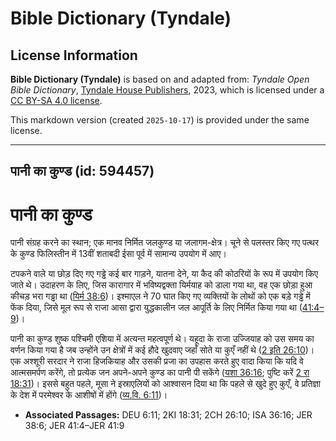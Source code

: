 # Bible Dictionary (Tyndale)

## License Information

**Bible Dictionary (Tyndale)** is based on and adapted from: _Tyndale Open Bible Dictionary_, [Tyndale House Publishers](https://tyndaleopenresources.com/), 2023, which is licensed under a [CC BY-SA 4.0 license](https://creativecommons.org/licenses/by-sa/4.0/legalcode.en).

This markdown version (created `2025-10-17`) is provided under the same license.



--------------------------------

## पानी का कुण्ड (id: 594457)

पानी का कुण्ड
=============

पानी संग्रह करने का स्थान; एक मानव निर्मित जलकुण्ड या जलागम\-क्षेत्र। चूने से पलस्तर किए गए पत्थर के कुण्ड फिलिस्तीन में 13वीं शताबदी ईसा पूर्व में सामान्य उपयोग में आए।

टपकने वाले या छोड़ दिए गए गड्ढे कई बार गाड़ने, यातना देने, या कैद की कोठरियों के रूप में उपयोग किए जाते थे। उदाहरण के लिए, जिस कारागार में भविष्यद्वक्ता यिर्मयाह को डाला गया था, वह एक छोड़ा हुआ कीचड़ भरा गड्ढा था ([यिर्म 38:6](https://ref.ly/Jer38:6))। इश्माएल ने 70 घात किए गए व्यक्तियों के लोथों को एक बड़े गड्ढे में फेंक दिया, जिसे मूल रूप से राजा आसा द्वारा युद्धकालीन जल आपूर्ति के लिए निर्मित किया गया था ([41:4–9](https://ref.ly/Jer41:4-Jer41:9))।

पानी का कुण्ड शुष्क पश्चिमी एशिया में अत्यन्त महत्वपूर्ण थे। यहूदा के राजा उज्जियाह को उस समय का वर्णन किया गया है जब उन्होंने उन क्षेत्रों में कई हौदे खुदवाए जहाँ सोते या कुएँ नहीं थे ([2 इति 26:10](https://ref.ly/2Chr26:10))। एक अश्शूरी सरदार ने राजा हिजकियाह और उसकी प्रजा का उपहास करते हुए वादा किया कि यदि वे आत्मसमर्पण करेंगे, तो प्रत्येक जन अपने\-अपने कुण्ड का पानी पी सकेंगे ([यशा 36:16](https://ref.ly/Isa36:16); पुष्टि करें [2 रा 18:31](https://ref.ly/2Kgs18:31))। इससे बहुत पहले, मूसा ने इस्राएलियों को आश्वासन दिया था कि पहले से खुदे हुए कुएँ, वे प्रतिज्ञा के देश में परमेश्वर के आशीषों में होंगे ([व्य.वि. 6:11](https://ref.ly/Deut6:11))।

* **Associated Passages:** DEU 6:11; 2KI 18:31; 2CH 26:10; ISA 36:16; JER 38:6; JER 41:4–JER 41:9

